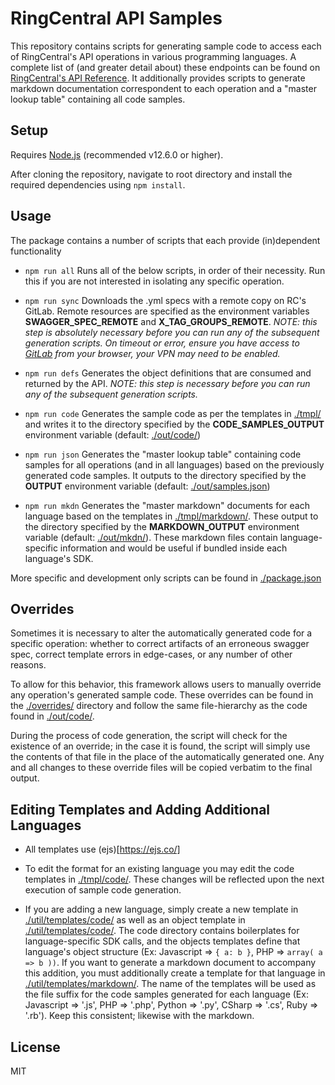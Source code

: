 # RingCentral API Samples

This repository contains scripts for generating sample code to access each of RingCentral's API operations in various programming languages.
A complete list of (and greater detail about) these endpoints can be found on [RingCentral's API Reference](https://developers.ringcentral.com/api-reference/).
It additionally provides scripts to generate markdown documentation correspondent to each operation and a "master lookup table" containing all code samples.

## Setup

Requires [Node.js](https://nodejs.org/en/) (recommended v12.6.0 or higher).

After cloning the repository, navigate to root directory and install the required dependencies using `npm install`.

## Usage

The package contains a number of scripts that each provide (in)dependent functionality

-   `npm run all`
    Runs all of the below scripts, in order of their necessity. Run this if you are not interested in isolating any specific operation.

-   `npm run sync`
    Downloads the .yml specs with a remote copy on RC's GitLab. Remote resources are specified as the environment variables **SWAGGER_SPEC_REMOTE** and **X_TAG_GROUPS_REMOTE**. *NOTE: this step is absolutely necessary before you can run any of the subsequent generation scripts. On timeout or error, ensure you have access to [GitLab](https://git.ringcentral.com/) from your browser, your VPN may need to be enabled.*

-   `npm run defs`
    Generates the object definitions that are consumed and returned by the API. *NOTE: this step is necessary before you can run any of the subsequent generation scripts.*

-   `npm run code`
    Generates the sample code as per the templates in [./tmpl/](./tmpl/) and writes it to the directory specified by the **CODE_SAMPLES_OUTPUT** environment variable (default: [./out/code/](./out/code))

-   `npm run json`
    Generates the "master lookup table" containing code samples for all operations (and in all languages) based on the previously generated code samples. It outputs to the directory specified by the **OUTPUT** environment variable (default: [./out/samples.json](./out/samples.json))

-   `npm run mkdn`
    Generates the "master markdown" documents for each language based on the templates in [./tmpl/markdown/](./tmpl/markdown/). These output to the directory specified by the **MARKDOWN_OUTPUT** environment variable (default: [./out/mkdn/](./out/mkdn/)). These markdown files contain language-specific information and would be useful if bundled inside each language's SDK.

More specific and development only scripts can be found in [./package.json](./package.json)

## Overrides

Sometimes it is necessary to alter the automatically generated code for a specific operation: whether to correct artifacts of an erroneous swagger spec, correct template errors in edge-cases, or any number of other reasons.

To allow for this behavior, this framework allows users to manually override any operation's generated sample code. These overrides can be found in the [./overrides/](./overrides/) directory and follow the same file-hierarchy as the code found in [./out/code/](./out/code/).

During the process of code generation, the script will check for the existence of an override; in the case it is found, the script will simply use the contents of that file in the place of the automatically generated one. Any and all changes to these override files will be copied verbatim to the final output.

## Editing Templates and Adding Additional Languages

-   All templates use (ejs)[https://ejs.co/]

-   To edit the format for an existing language you may edit the code templates in [./tmpl/code/](./tmpl/code/). These changes will be reflected upon the next execution of sample code generation.

-   If you are adding a new language, simply create a new template in [./util/templates/code/]() as well as an object template in [./util/templates/code/](). The code directory contains boilerplates for language-specific SDK calls, and the objects templates define that language's object structure (Ex: Javascript => `{ a: b }`, PHP => `array( a => b ))`. If you want to generate a markdown document to accompany this addition, you must additionally create a template for that language in [./util/templates/markdown/](). The name of the templates will be used as the file suffix for the code samples generated for each language (Ex: Javascript => '.js', PHP => '.php', Python => '.py', CSharp => '.cs', Ruby => '.rb'). Keep this consistent; likewise with the markdown.

## License

MIT
